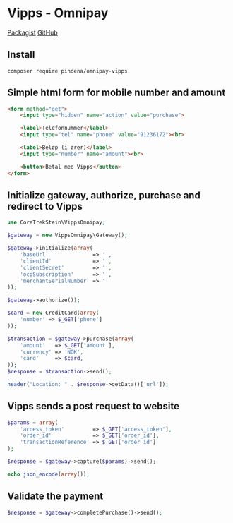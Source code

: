 # Vipps - Omnipay

[Packagist](https://packagist.org/packages/pindena/omnipay-vipps)
[GitHub](https://github.com/pindena/omnipay-vipps)

## Install

```
composer require pindena/omnipay-vipps
```

## Simple html form for mobile number and amount

```html
<form method="get">
    <input type="hidden" name="action" value="purchase">

    <label>Telefonnummer</label>
    <input type="tel" name="phone" value="91236172"><br>

    <label>Beløp (i ører)</label>
    <input type="number" name="amount"><br>

    <button>Betal med Vipps</button>
</form>
```

## Initialize gateway, authorize, purchase and redirect to Vipps

```php
use CoreTrekStein\VippsOmnipay;

$gateway = new VippsOmnipay\Gateway();

$gateway->initialize(array(
    'baseUrl'              => '',
    'clientId'             => '',
    'clientSecret'         => '',
    'ocpSubscription'      => '',
    'merchantSerialNumber' => ''
));

$gateway->authorize());

$card = new CreditCard(array(
    'number' => $_GET['phone']
));

$transaction = $gateway->purchase(array(
    'amount'   => $_GET['amount'],
    'currency' => 'NOK',
    'card'     => $card,
));
$response = $transaction->send();

header("Location: " . $response->getData()['url']);
```

## Vipps sends a post request to website

```php
$params = array(
    'access_token'         => $_GET['access_token'],
    'order_id'             => $_GET['order_id'],
    'transactionReference' => $_GET['order_id']
);

$response = $gateway->capture($params)->send();

echo json_encode(array());
```

## Validate the payment

```php
$response = $gateway->completePurchase()->send();
```
